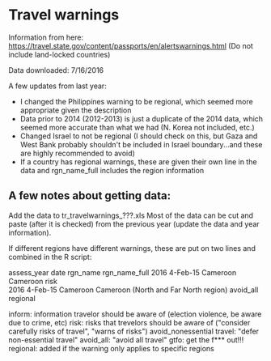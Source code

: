 # Travel warnings

Information from here: https://travel.state.gov/content/passports/en/alertswarnings.html
(Do not include land-locked countries)

Data downloaded: 7/16/2016

A few updates from last year: 
* I changed the Philippines warning to be regional, which seemed more appropriate given the description
* Data prior to 2014 (2012-2013) is just a duplicate of the 2014 data, which seemed more accurate than what we had (N. Korea not included, etc.)
* Changed Israel to not be regional (I should check on this, but Gaza and West Bank probably shouldn't be included in Israel boundary...and these are highly recommended to avoid)
* If a country has regional warnings, these are given their own line in the data and rgn_name_full includes the region information

## A few notes about getting data:

Add the data to tr_travelwarnings_???.xls
Most of the data can be cut and paste (after it is checked) from the previous year (update the data and year information).

If different regions have different warnings, these are put on two lines and combined in the R script:

assess_year  date  rgn_name  rgn_name_full 
2016		4-Feb-15	Cameroon	Cameroon		    risk 				
2016		4-Feb-15	Cameroon	Cameroon (North and Far North region)				avoid_all		regional

inform: information travelor should be aware of (election violence, be aware due to crime, etc)
risk: risks that trevelors should be aware of ("consider carefully risks of travel", "warns of risks")
avoid_nonessential travel: "defer non-essential travel"
avoid_all: "avoid all travel"
gtfo: get the f*** out!!!
regional: added if the warning only applies to specific regions


